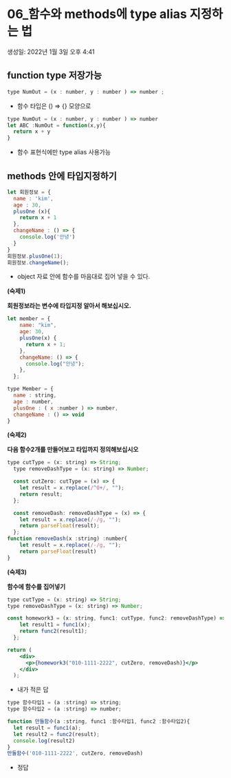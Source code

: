 # 06_함수와 methods에 type alias 지정하는 법

생성일: 2022년 1월 3일 오후 4:41

## **function type 저장가능**

```jsx
type NumOut = (x : number, y : number ) => number ;
```

- 함수 타입은 () ⇒ {} 모양으로

```jsx
type NumOut = (x : number, y : number ) => number 
let ABC :NumOut = function(x,y){
  return x + y
}
```

- 함수 표현식에만 type alias 사용가능

## **methods 안에 타입지정하기**

```jsx
let 회원정보 = {
  name : 'kim',
  age : 30,
  plusOne (x){
    return x + 1
  },
  changeName : () => {
    console.log('안녕')
  }
}
회원정보.plusOne(1);
회원정보.changeName();
```

- object 자료 안에 함수를 마음대로 집어 넣을 수 있다.

**(숙제1)** 

**회원정보라는 변수에 타입지정 알아서 해보십시오.**

```jsx
let member = {
    name: "kim",
    age: 30,
    plusOne(x) {
      return x + 1;
    },
    changeName: () => {
      console.log("안녕");
    },
  };

type Member = {
  name : string,
  age : number,
  plusOne : ( x :number ) => number,
  changeName : () => void
}
```

**(숙제2)**

**다음 함수2개를 만들어보고 타입까지 정의해보십시오**

```jsx
type cutType = (x: string) => String;
  type removeDashType = (x: string) => Number;

  const cutZero: cutType = (x) => {
    let result = x.replace(/^0+/, "");
    return result;
  };

  const removeDash: removeDashType = (x) => {
    let result = x.replace(/-/g, "");
    return parseFloat(result);
  };
function removeDash(x :string) :number{
    let result = x.replace(/-/g, "");
    return parseFloat(result)
}
```

**(숙제3)**

**함수에 함수를 집어넣기**

```jsx
type cutType = (x: string) => String;
type removeDashType = (x: string) => Number;

const homework3 = (x: string, func1: cutType, func2: removeDashType) => {
    let result1 = func1(x);
    return func2(result1);
  };

return (
    <div>
      <p>{homework3("010-1111-2222", cutZero, removeDash)}</p>
    </div>
  );
```

- 내가 적은 답

```jsx
type 함수타입1 = (a :string) => string;
type 함수타입2 = (a :string) => number;

function 만들함수(a :string, func1 :함수타입1, func2 :함수타입2){
  let result = func1(a);
  let result2 = func2(result);
  console.log(result2)
}
만들함수('010-1111-2222', cutZero, removeDash)
```

- 정답